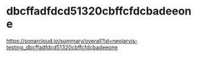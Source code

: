 # dbcffadfdcd51320cbffcfdcbadeeone
https://sonarcloud.io/summary/overall?id=neojarvis-testing_dbcffadfdcd51320cbffcfdcbadeeone
